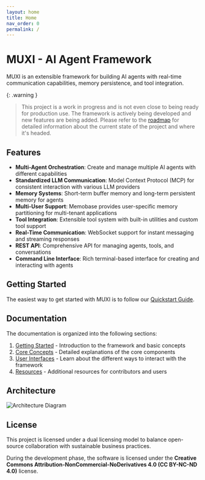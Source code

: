 ```yaml
---
layout: home
title: Home
nav_order: 0
permalink: /
---
```


# MUXI - AI Agent Framework

MUXI is an extensible framework for building AI agents with real-time communication capabilities, memory persistence, and tool integration.

{: .warning }
> This project is a work in progress and is not even close to being ready for production use. The framework is actively being developed and new features are being added. Please refer to the [roadmap](roadmap) for detailed information about the current state of the project and where it's headed.

## Features

- **Multi-Agent Orchestration**: Create and manage multiple AI agents with different capabilities
- **Standardized LLM Communication**: Model Context Protocol (MCP) for consistent interaction with various LLM providers
- **Memory Systems**: Short-term buffer memory and long-term persistent memory for agents
- **Multi-User Support**: Memobase provides user-specific memory partitioning for multi-tenant applications
- **Tool Integration**: Extensible tool system with built-in utilities and custom tool support
- **Real-Time Communication**: WebSocket support for instant messaging and streaming responses
- **REST API**: Comprehensive API for managing agents, tools, and conversations
- **Command Line Interface**: Rich terminal-based interface for creating and interacting with agents

## Getting Started

The easiest way to get started with MUXI is to follow our [Quickstart Guide](quickstart).

## Documentation

The documentation is organized into the following sections:

1. [Getting Started](getting-started) - Introduction to the framework and basic concepts
2. [Core Concepts](core-concepts) - Detailed explanations of the core components
3. [User Interfaces](user-interfaces) - Learn about the different ways to interact with the framework
4. [Resources](resources) - Additional resources for contributors and users

## Architecture

![Architecture Diagram](https://www.mermaidchart.com/raw/12634479-a45c-48c0-bcec-d901cd7d62eb?theme=light&version=v0.1&format=svg)

## License

This project is licensed under a dual licensing model to balance open-source collaboration with sustainable business practices.

During the development phase, the software is licensed under the **Creative Commons Attribution-NonCommercial-NoDerivatives 4.0 (CC BY-NC-ND 4.0)** license.
